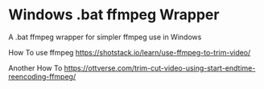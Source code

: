 # Windows .bat ffmpeg Wrapper
A .bat ffmpeg wrapper for simpler ffmpeg use in Windows


How To use ffmpeg
https://shotstack.io/learn/use-ffmpeg-to-trim-video/

Another How To
https://ottverse.com/trim-cut-video-using-start-endtime-reencoding-ffmpeg/
